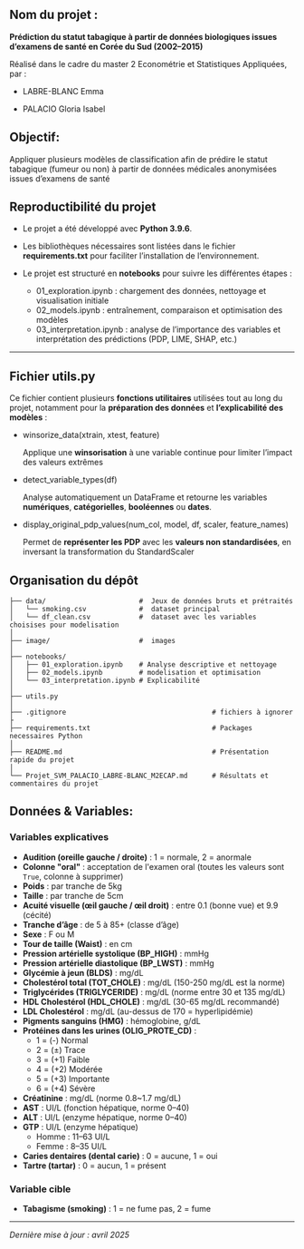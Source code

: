 
## Nom du projet :

**Prédiction du statut tabagique à partir de données biologiques issues d’examens de santé en Corée du Sud (2002–2015)**

Réalisé dans le cadre  du master 2 Econométrie et Statistiques Appliquées, par :

- LABRE-BLANC Emma

- PALACIO Gloria Isabel


##   Objectif:

Appliquer plusieurs modèles de classification afin de prédire le statut tabagique (fumeur ou non) à partir de données médicales anonymisées issues d’examens de santé


##  Reproductibilité du projet

- Le projet a été développé avec **Python 3.9.6**.  
- Les bibliothèques nécessaires sont listées dans le fichier **requirements.txt** pour faciliter l’installation de l’environnement.  
- Le projet est structuré en **notebooks** pour suivre les différentes étapes :

  - 01_exploration.ipynb : chargement des données, nettoyage et visualisation initiale  
  - 02_models.ipynb : entraînement, comparaison et optimisation des modèles  
  - 03_interpretation.ipynb : analyse de l’importance des variables et interprétation des prédictions (PDP, LIME, SHAP, etc.)

---

##  Fichier utils.py

Ce fichier contient plusieurs **fonctions utilitaires** utilisées tout au long du projet, notamment pour la **préparation des données** et **l’explicabilité des modèles** :


- winsorize_data(xtrain, xtest, feature)

  Applique une **winsorisation** à une variable continue pour limiter l’impact des valeurs extrêmes

- detect_variable_types(df)

  Analyse automatiquement un DataFrame et retourne les variables **numériques**, **catégorielles**, **booléennes** ou **dates**.  

- display_original_pdp_values(num_col, model, df, scaler, feature_names)

  Permet de **représenter les PDP** avec les **valeurs non standardisées**, en inversant la transformation du StandardScaler 




## Organisation du dépôt

```
├── data/                       #  Jeux de données bruts et prétraités
│   └── smoking.csv             #  dataset principal
│   └── df_clean.csv            #  dataset avec les variables choisises pour modelisation
│
├── image/                      #  images
│
├── notebooks/                  
│   ├── 01_exploration.ipynb    # Analyse descriptive et nettoyage
│   ├── 02_models.ipynb         # modelisation et optimisation
│   └── 03_interpretation.ipynb # Explicabilité 
│
├── utils.py
│
├── .gitignore                                    # fichiers à ignorer 
├                           
├── requirements.txt                              # Packages necessaires Python
│                       
├── README.md                                     # Présentation rapide du projet
│                              
└── Projet_SVM_PALACIO_LABRE-BLANC_M2ECAP.md      # Résultats et commentaires du projet 

```




## Données & Variables:

###  Variables explicatives

- **Audition (oreille gauche / droite)** : 1 = normale, 2 = anormale
- **Colonne "oral"** : acceptation de l'examen oral (toutes les valeurs sont `True`, colonne à supprimer)
- **Poids** : par tranche de 5kg
- **Taille** : par tranche de 5cm
- **Acuité visuelle (œil gauche / œil droit)** : entre 0.1 (bonne vue) et 9.9 (cécité)
- **Tranche d’âge** : de 5 à 85+ (classe d’âge)
- **Sexe** : F ou M
- **Tour de taille (Waist)** : en cm
- **Pression artérielle systolique (BP_HIGH)** : mmHg
- **Pression artérielle diastolique (BP_LWST)** : mmHg
- **Glycémie à jeun (BLDS)** : mg/dL
- **Cholestérol total (TOT_CHOLE)** : mg/dL (150-250 mg/dL est la norme)
- **Triglycérides (TRIGLYCERIDE)** : mg/dL (norme entre 30 et 135 mg/dL)
- **HDL Cholestérol (HDL_CHOLE)** : mg/dL (30-65 mg/dL recommandé)
- **LDL Cholestérol** : mg/dL (au-dessus de 170 = hyperlipidémie)
- **Pigments sanguins (HMG)** : hémoglobine, g/dL
- **Protéines dans les urines (OLIG_PROTE_CD)** :
  - 1 = (-) Normal
  - 2 = (±) Trace
  - 3 = (+1) Faible
  - 4 = (+2) Modérée
  - 5 = (+3) Importante
  - 6 = (+4) Sévère
- **Créatinine** : mg/dL (norme 0.8~1.7 mg/dL)
- **AST** : UI/L (fonction hépatique, norme 0–40)
- **ALT** : UI/L (enzyme hépatique, norme 0–40)
- **GTP** : UI/L (enzyme hépatique)
  - Homme : 11–63 UI/L
  - Femme : 8–35 UI/L
- **Caries dentaires (dental carie)** : 0 = aucune, 1 = oui
- **Tartre (tartar)** : 0 = aucun, 1 = présent


### Variable cible

- **Tabagisme (smoking)** : 1 = ne fume pas, 2 = fume



---

*Dernière mise à jour : avril 2025*


